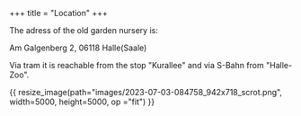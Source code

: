 +++
title = "Location"
+++

The adress of the old garden nursery is:

Am Galgenberg 2, 06118 Halle(Saale)

Via tram it is reachable from the stop "Kurallee" and via S-Bahn from "Halle-Zoo".

{{ resize_image(path="images/2023-07-03-084758_942x718_scrot.png", width=5000, height=5000, op ="fit") }}
